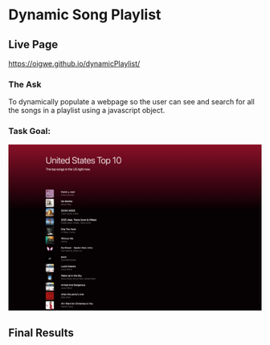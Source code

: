 # Dynamic Song Playlist

## Live Page
https://oigwe.github.io/dynamicPlaylist/

### The Ask
To dynamically populate a webpage so the user can see and search for all the songs in a playlist using a javascript object. 

### Task Goal:
![final](spotify_playlist_final.png)

## Final Results
